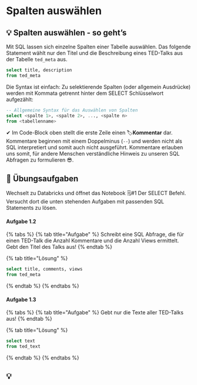# Spalten auswählen

## 💡 Spalten auswählen - so geht’s

Mit SQL lassen sich einzelne Spalten einer Tabelle auswählen. Das folgende Statement wählt nur den Titel und die Beschreibung eines TED-Talks aus der Tabelle `ted_meta` aus.

```sql
select title, description 
from ted_meta
```

Die Syntax ist einfach: Zu selektierende Spalten \(oder allgemein Ausdrücke\) werden mit Kommata getrennt hinter dem SELECT Schlüsselwort aufgezählt:

```sql
-- Allgemeine Syntax für das Auswählen von Spalten
select <spalte 1>, <spalte 2>, ..., <spalte n>
from <tabellenname>
```

✔ Im Code-Block oben stellt die erste Zeile einen 🏷**Kommentar** dar. Kommentare beginnen mit einem Doppelminus \(`--`\) und werden nicht als SQL interpretiert und somit auch nicht ausgeführt. Kommentare erlauben uns somit, für andere Menschen verständliche Hinweis zu unseren SQL Abfragen zu formulieren 😎. 

## 🧪 Übungsaufgaben

Wechselt zu Databricks und öffnet das Notebook 🗒\#1 Der SELECT Befehl. Versucht dort die unten stehenden Aufgaben mit passenden SQL Statements zu lösen.

#### Aufgabe 1.2

{% tabs %}
{% tab title="Aufgabe" %}
Schreibt eine SQL Abfrage, die für einen TED-Talk die Anzahl Kommentare und die Anzahl Views ermittelt. Gebt den Titel des Talks aus!
{% endtab %}

{% tab title="Lösung" %}
```sql
select title, comments, views
from ted_meta
```
{% endtab %}
{% endtabs %}

#### Aufgabe 1.3

{% tabs %}
{% tab title="Aufgabe" %}
Gebt nur die Texte aller TED-Talks aus!
{% endtab %}

{% tab title="Lösung" %}
```sql
select text 
from ted_text
```
{% endtab %}
{% endtabs %}

## 💡 

